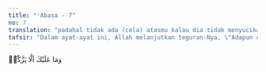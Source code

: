 ```yaml
---
title: "'Abasa - 7"
no: 7
translation: "padahal tidak ada (cela) atasmu kalau dia tidak menyucikan diri (beriman)."
tafsir: "Dalam ayat-ayat ini, Allah melanjutkan teguran-Nya, \"Adapun orang-orang kafir Mekah yang merasa dirinya serba cukup dan mampu, mereka tidak tertarik untuk beriman padamu, mengapa engkau bersikap terlalu condong pada mereka dan ingin sekali supaya mereka masuk Islam.\""
---
```


وَمَا عَلَيْكَ اَلَّا يَزَّكّٰىۗ
